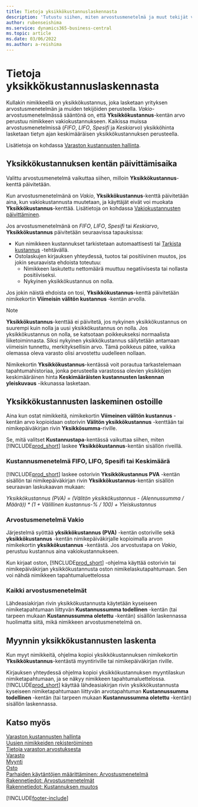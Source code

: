```yaml
---
title: Tietoja yksikkökustannuslaskennasta
description: 'Tutustu siihen, miten arvostusmenetelmä ja muut tekijät vaikuttavat nimikekortin yksikkökustannukseen.'
author: rubenseishima
ms.service: dynamics365-business-central
ms.topic: article
ms.date: 03/06/2022
ms.author: a-reishima
---
```

# <a name="about-unit-cost-calculation" />Tietoja yksikkökustannuslaskennasta

Kullakin nimikkeellä on yksikkökustannus, joka lasketaan yrityksen arvostusmenetelmän ja muiden tekijöiden perusteella. *Vakio*-arvostusmenetelmässä sääntönä on, että **Yksikkökustannus**-kentän arvo perustuu nimikkeen vakiokustannukseen. Kaikissa muissa arvostusmenetelmissä (*FIFO*, *LIFO*, *Spesifi* ja *Keskiarvo*) yksikköhinta lasketaan tietyn ajan keskimääräisen yksikkökustannuksen perusteella.  

Lisätietoja on kohdassa [Varaston kustannusten hallinta](finance-manage-inventory-costs.md).  

## <a name="when-is-the-unit-cost-field-updated" />Yksikkökustannuksen kentän päivittämisaika

Valittu arvostusmenetelmä vaikuttaa siihen, milloin **Yksikkökustannus**-kenttä päivitetään.

Kun arvostusmenetelmänä on *Vakio*, **Yksikkökustannus**-kenttä päivitetään aina, kun vakiokustannusta muutetaan, ja käyttäjät eivät voi muokata **Yksikkökustannus**-kenttää. Lisätietoja on kohdassa [Vakiokustannusten päivittäminen](finance-how-to-update-standard-costs.md).

Jos arvostusmenetelmänä on *FIFO*, *LIFO*, *Spesifi* tai *Keskiarvo*, **Yksikkökustannus** päivitetään seuraavissa tapauksissa:

* Kun nimikkeen kustannukset tarkistetaan automaattisesti tai [Tarkista kustannus](inventory-how-adjust-item-costs.md#to-adjust-item-costs-manually) -tehtävällä.
* Ostolaskujen kirjauksen yhteydessä, tuotos tai positiivinen muutos, jos jokin seuraavista ehdoista toteutuu:
  * Nimikkeen laskutettu nettomäärä muuttuu negatiivisesta tai nollasta positiiviseksi.
  * Nykyinen yksikkökustannus on nolla.

Jos jokin näistä ehdoista on tosi, **Yksikkökustannus**-kenttä päivitetään nimikekortin **Viimeisin välitön kustannus** -kentän arvolla.

> [!NOTE]
> **Yksikkökustannus**-kenttää ei päivitetä, jos nykyinen yksikkökustannus on suurempi kuin nolla ja uusi yksikkökustannus on nolla. Jos yksikkökustannus on nolla, se katsotaan poikkeukseksi normaalista liiketoiminnasta. Siksi nykyinen yksikkökustannus säilytetään antamaan viimeisin tunnettu, merkityksellisin arvo. Tämä poikkeus pätee, vaikka olemassa oleva varasto olisi arvostettu uudelleen nollaan.

Nimikekortin **Yksikkökustannus**-kentässä voit porautua tarkastelemaan tapahtumahistoriaa, jonka perusteella varastossa olevien yksikköjen keskimääräinen hinta **Keskimääräisten kustannusten laskennan yleiskuvaus** -ikkunassa lasketaan.

## <a name="unit-cost-calculation-for-purchases" />Yksikkökustannusten laskeminen ostoille

Aina kun ostat nimikkeitä, nimikekortin **Viimeinen välitön kustannus** -kentän arvo kopioidaan ostorivin **Välitön yksikkökustannus** -kenttään tai nimikepäiväkirjan rivin **Yksikkösumma**-riville.

Se, mitä valitset **Kustannustapa**-kentässä vaikuttaa siihen, miten [!INCLUDE[prod_short](includes/prod_short.md)] laskee **Yksikkökustannus**-kentän sisällön riveillä.

### <a name="costing-method-fifo-lifo-specific-or-average" />Kustannusmenetelmä FIFO, LIFO, Spesifi tai Keskimäärä

[!INCLUDE[prod_short](includes/prod_short.md)] laskee ostorivin **Yksikkökustannus PVA** -kentän sisällön tai nimikepäiväkirjan rivin **Yksikkökustannus**-kentän sisällön seuraavan laskukaavan mukaan:

*Yksikkökustannus (PVA) = (Välitön yksikkökustannus - (Alennussumma / Määrä)) * (1 + Välillinen kustannus-% / 100) + Yleiskustannus*

### <a name="costing-method-standard" />Arvostusmenetelmä Vakio

Järjestelmä syöttää **yksikkökustannus (PVA)** -kentän ostoriville sekä **yksikkökustannus** -kentän nimikepäiväkirjalle kopioimalla arvon nimikekortin **yksikkökustannus** -kentästä. Jos arvostustapa on *Vakio*, perustuu kustannus aina vakiokustannukseen.

Kun kirjaat oston, [!INCLUDE[prod_short](includes/prod_short.md)] -ohjelma käyttää ostorivin tai nimikepäiväkirjan yksikkökustannusta oston nimikelaskutapahtumaan. Sen voi nähdä nimikkeen tapahtumaluettelossa

### <a name="all-costing-methods" />Kaikki arvostusmenetelmät

Lähdeasiakirjan rivin yksikkökustannusta käytetään kyseiseen nimiketapahtumaan liittyvän **Kustannussumma todellinen** -kentän (tai tarpeen mukaan **Kustannussumma oletettu** -kentän) sisällön laskennassa huolimatta siitä, mikä nimikkeen arvostusmenetelmä on.

## <a name="unit-cost-calculation-for-sales" />Myynnin yksikkökustannusten laskenta

Kun myyt nimikkeitä, ohjelma kopioi yksikkökustannuksen nimikekortin **Yksikkökustannus**-kentästä myyntiriville tai nimikepäiväkirjan riville.

Kirjauksen yhteydessä ohjelma kopioi yksikkökustannuksen myyntilaskun nimiketapahtumaan, ja se näkyy nimikkeen tapahtumaluettelossa. [!INCLUDE[prod_short](includes/prod_short.md)] käyttää lähdeasiakirjan rivin yksikkökustannusta kyseiseen nimiketapahtumaan liittyvän arvotapahtuman **Kustannussumma todellinen** -kentän (tai tarpeen mukaan **Kustannussumma oletettu** -kentän) sisällön laskennassa.

## <a name="see-also" />Katso myös

[Varaston kustannusten hallinta](finance-manage-inventory-costs.md)  
[Uusien nimikkeiden rekisteröiminen](inventory-how-register-new-items.md)  
[Tietoja varaston arvostuksesta](finance-learn-about-costing.md)  
[Varasto](inventory-manage-inventory.md)  
[Myynti](sales-manage-sales.md)  
[Osto](purchasing-manage-purchasing.md)  
[Parhaiden käytäntöjen määrittäminen: Arvostusmenetelmä](setup-best-practices-costing-method.md)  
[Rakennetiedot: Arvostusmenetelmät](design-details-costing-methods.md)  
[Rakennetiedot: Kustannuksen muutos](design-details-cost-adjustment.md)  

[!INCLUDE[footer-include](includes/footer-banner.md)]
